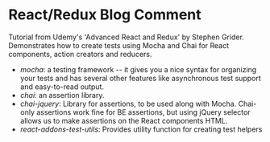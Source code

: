 # React/Redux Blog Comment

Tutorial from Udemy's 'Advanced React and Redux' by Stephen Grider. Demonstrates how to create tests using Mocha and Chai for React components, action creators and reducers.

* *mocha*: a testing framework -- it gives you a nice syntax for organizing your tests and has several other features like asynchronous test support and easy-to-read output. 
* *chai*: an assertion library.
* *chai-jquery*: Library for assertions, to be used along with Mocha. Chai-only assertions work fine for BE assertions, but using jQuery selector allows us to make assertions on the React components HTML.
* *react-addons-test-utils*: Provides utility function for creating test helpers
